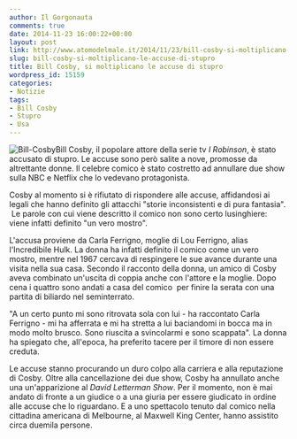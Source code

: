 ```yaml
---
author: Il Gorgonauta
comments: true
date: 2014-11-23 16:00:22+00:00
layout: post
link: http://www.atomodelmale.it/2014/11/23/bill-cosby-si-moltiplicano-le-accuse-di-stupro/
slug: bill-cosby-si-moltiplicano-le-accuse-di-stupro
title: Bill Cosby, si moltiplicano le accuse di stupro
wordpress_id: 15159
categories:
- Notizie
tags:
- Bill Cosby
- Stupro
- Usa
---
```


![Bill-Cosby](http://www.atomodelmale.it/wp-content/uploads/2014/11/Bill-Cosby-300x168.jpg)Bill Cosby, il popolare attore della serie tv _I Robinson_, è stato accusato di stupro. Le accuse sono però salite a nove, promosse da altrettante donne. Il celebre comico è stato costretto ad annullare due show sulla NBC e Netflix che lo vedevano protagonista.

Cosby al momento si è rifiutato di rispondere alle accuse, affidandosi ai legali che hanno definito gli attacchi "storie inconsistenti e di pura fantasia".  Le parole con cui viene descritto il comico non sono certo lusinghiere: viene infatti definito "un vero mostro".

L'accusa proviene da Carla Ferrigno, moglie di Lou Ferrigno, alias l'Incredibile Hulk. La donna ha infatti definito il comico come un vero mostro, mentre nel 1967 cercava di respingere le sue avance durante una visita nella sua casa. Secondo il racconto della donna, un amico di Cosby aveva combinato un'uscita di coppia anche con l'attore e la moglie. Dopo cena i quattro sono andati a casa del comico  per finire la serata con una partita di biliardo nel seminterrato.


"A un certo punto mi sono ritrovata sola con lui - ha raccontato Carla Ferrigno - mi ha afferrata e mi ha stretta a lui baciandomi in bocca ma in modo molto brusco. Sono riuscita a svincolarmi e sono scappata". La donna ha spiegato che, all'epoca, ha preferito tacere per il timore di non essere creduta.

Le accuse stanno procurando un duro colpo alla carriera e alla reputazione di Cosby. Oltre alla cancellazione dei due show, Cosby ha annullato anche una un'apparizione al _David Letterman Show_. Per il momento, non è mai andato di fronte a un giudice o a una giuria per essere giudicato in ordine alle accuse che lo riguardano. E a uno spettacolo tenuto dal comico nella cittadina americana di Melbourne, al Maxwell King Center, hanno assistito circa duemila persone.
